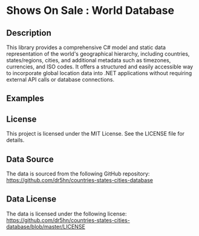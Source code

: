 # Shows On Sale : World Database

## Description

This library provides a comprehensive C# model and static data representation of the world's geographical hierarchy, including countries, states/regions, cities, and additional metadata such as timezones, currencies, and ISO codes. It offers a structured and easily accessible way to incorporate global location data into .NET applications without requiring external API calls or database connections.

## Examples

## License
This project is licensed under the MIT License. See the LICENSE file for details.

## Data Source
The data is sourced from the following GitHub repository:
https://github.com/dr5hn/countries-states-cities-database

## Data License
The data is licensed under the following license:
https://github.com/dr5hn/countries-states-cities-database/blob/master/LICENSE

